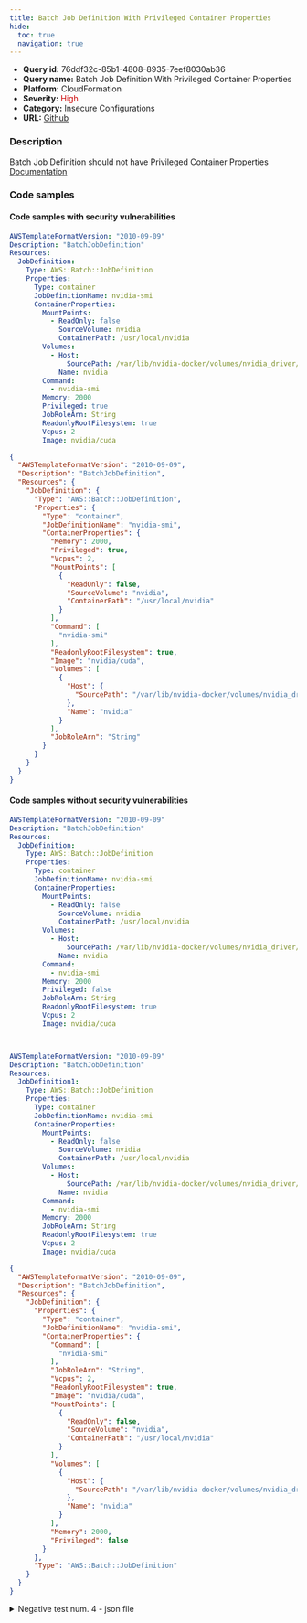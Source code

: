 ```yaml
---
title: Batch Job Definition With Privileged Container Properties
hide:
  toc: true
  navigation: true
---
```


<style>
  .highlight .hll {
    background-color: #ff171742;
  }
  .md-content {
    max-width: 1100px;
    margin: 0 auto;
  }
</style>

-   **Query id:** 76ddf32c-85b1-4808-8935-7eef8030ab36
-   **Query name:** Batch Job Definition With Privileged Container Properties
-   **Platform:** CloudFormation
-   **Severity:** <span style="color:#C00">High</span>
-   **Category:** Insecure Configurations
-   **URL:** [Github](https://github.com/Checkmarx/kics/tree/master/assets/queries/cloudFormation/aws/batch_job_definition_with_privileged_container_properties)

### Description
Batch Job Definition should not have Privileged Container Properties<br>
[Documentation](https://docs.aws.amazon.com/AWSCloudFormation/latest/UserGuide/aws-resource-batch-jobdefinition.html)

### Code samples
#### Code samples with security vulnerabilities
```yaml title="Postitive test num. 1 - yaml file" hl_lines="21"
AWSTemplateFormatVersion: "2010-09-09"
Description: "BatchJobDefinition"
Resources:
  JobDefinition:
    Type: AWS::Batch::JobDefinition
    Properties:
      Type: container
      JobDefinitionName: nvidia-smi
      ContainerProperties:
        MountPoints:
          - ReadOnly: false
            SourceVolume: nvidia
            ContainerPath: /usr/local/nvidia
        Volumes:
          - Host:
              SourcePath: /var/lib/nvidia-docker/volumes/nvidia_driver/latest
            Name: nvidia
        Command:
          - nvidia-smi
        Memory: 2000
        Privileged: true
        JobRoleArn: String
        ReadonlyRootFilesystem: true
        Vcpus: 2
        Image: nvidia/cuda

```
```json title="Postitive test num. 2 - json file" hl_lines="12"
{
  "AWSTemplateFormatVersion": "2010-09-09",
  "Description": "BatchJobDefinition",
  "Resources": {
    "JobDefinition": {
      "Type": "AWS::Batch::JobDefinition",
      "Properties": {
        "Type": "container",
        "JobDefinitionName": "nvidia-smi",
        "ContainerProperties": {
          "Memory": 2000,
          "Privileged": true,
          "Vcpus": 2,
          "MountPoints": [
            {
              "ReadOnly": false,
              "SourceVolume": "nvidia",
              "ContainerPath": "/usr/local/nvidia"
            }
          ],
          "Command": [
            "nvidia-smi"
          ],
          "ReadonlyRootFilesystem": true,
          "Image": "nvidia/cuda",
          "Volumes": [
            {
              "Host": {
                "SourcePath": "/var/lib/nvidia-docker/volumes/nvidia_driver/latest"
              },
              "Name": "nvidia"
            }
          ],
          "JobRoleArn": "String"
        }
      }
    }
  }
}

```


#### Code samples without security vulnerabilities
```yaml title="Negative test num. 1 - yaml file"
AWSTemplateFormatVersion: "2010-09-09"
Description: "BatchJobDefinition"
Resources:
  JobDefinition:
    Type: AWS::Batch::JobDefinition
    Properties:
      Type: container
      JobDefinitionName: nvidia-smi
      ContainerProperties:
        MountPoints:
          - ReadOnly: false
            SourceVolume: nvidia
            ContainerPath: /usr/local/nvidia
        Volumes:
          - Host:
              SourcePath: /var/lib/nvidia-docker/volumes/nvidia_driver/latest
            Name: nvidia
        Command:
          - nvidia-smi
        Memory: 2000
        Privileged: false
        JobRoleArn: String
        ReadonlyRootFilesystem: true
        Vcpus: 2
        Image: nvidia/cuda


```
```yaml title="Negative test num. 2 - yaml file"


AWSTemplateFormatVersion: "2010-09-09"
Description: "BatchJobDefinition"
Resources:
  JobDefinition1:
    Type: AWS::Batch::JobDefinition
    Properties:
      Type: container
      JobDefinitionName: nvidia-smi
      ContainerProperties:
        MountPoints:
          - ReadOnly: false
            SourceVolume: nvidia
            ContainerPath: /usr/local/nvidia
        Volumes:
          - Host:
              SourcePath: /var/lib/nvidia-docker/volumes/nvidia_driver/latest
            Name: nvidia
        Command:
          - nvidia-smi
        Memory: 2000
        JobRoleArn: String
        ReadonlyRootFilesystem: true
        Vcpus: 2
        Image: nvidia/cuda

```
```json title="Negative test num. 3 - json file"
{
  "AWSTemplateFormatVersion": "2010-09-09",
  "Description": "BatchJobDefinition",
  "Resources": {
    "JobDefinition": {
      "Properties": {
        "Type": "container",
        "JobDefinitionName": "nvidia-smi",
        "ContainerProperties": {
          "Command": [
            "nvidia-smi"
          ],
          "JobRoleArn": "String",
          "Vcpus": 2,
          "ReadonlyRootFilesystem": true,
          "Image": "nvidia/cuda",
          "MountPoints": [
            {
              "ReadOnly": false,
              "SourceVolume": "nvidia",
              "ContainerPath": "/usr/local/nvidia"
            }
          ],
          "Volumes": [
            {
              "Host": {
                "SourcePath": "/var/lib/nvidia-docker/volumes/nvidia_driver/latest"
              },
              "Name": "nvidia"
            }
          ],
          "Memory": 2000,
          "Privileged": false
        }
      },
      "Type": "AWS::Batch::JobDefinition"
    }
  }
}

```
<details><summary>Negative test num. 4 - json file</summary>

```json
{
  "AWSTemplateFormatVersion": "2010-09-09",
  "Description": "BatchJobDefinition",
  "Resources": {
    "JobDefinition1": {
      "Type": "AWS::Batch::JobDefinition",
      "Properties": {
        "Type": "container",
        "JobDefinitionName": "nvidia-smi",
        "ContainerProperties": {
          "Memory": 2000,
          "JobRoleArn": "String",
          "ReadonlyRootFilesystem": true,
          "Vcpus": 2,
          "Image": "nvidia/cuda",
          "MountPoints": [
            {
              "SourceVolume": "nvidia",
              "ContainerPath": "/usr/local/nvidia",
              "ReadOnly": false
            }
          ],
          "Volumes": [
            {
              "Host": {
                "SourcePath": "/var/lib/nvidia-docker/volumes/nvidia_driver/latest"
              },
              "Name": "nvidia"
            }
          ],
          "Command": [
            "nvidia-smi"
          ]
        }
      }
    }
  }
}

```
</details>
